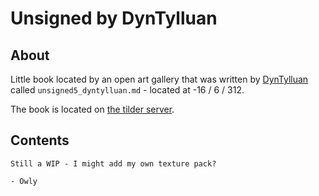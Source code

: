 # Unsigned by DynTylluan

## About
Little book located by an open art gallery that was written by [DynTylluan](https://namemc.com/profile/DynTylluan.1) called `unsigned5_dyntylluan.md` - located at -16 / 6 / 312.

The book is located on [the tilder server](https://mc.tildeverse.org).

## Contents
```
Still a WIP - I might add my own texture pack?

- Owly
```